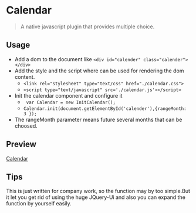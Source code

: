 # Calendar
> A native javascript plugin that provides multiple choice.

 ## Usage
  - Add a dom to the document like `<div id="calender" class="calender"></div>`
  - Add the style and the script where can be used for rendering the dom content.
    * ```<link rel="stylesheet" type="text/css" href="./calendar.css">```
    * ```<script type="text/javascript" src='./calendar.js'></script>```
  - Init the calendar component and configure it 
    * ` var Calendar = new InitCalendar();` 
    * `Calendar.init(document.getElementById('calender'),{rangeMonth: 3 });`
  - The rangeMonth parameter means future several months that can be choosed.
## Preview
 [Calendar](https://jsfiddle.net/douglasvegas/5fL5af9o/)
## Tips

This is just written for  company work, so the function may by too simple.But it let you get rid of using the huge JQuery-Ui and also 
you can expand the function by yourself easily.